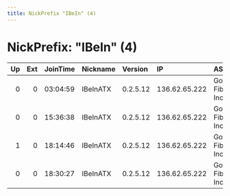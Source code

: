```yaml
---
title: NickPrefix "IBeIn" (4)
---
```


# NickPrefix: "IBeIn" (4)

|   Up |   Ext | JoinTime   | Nickname   | Version   | IP            | AS                | CC   |   ORp |   Dirp | OS    | Contact                                |   eFamMembers |
|-----:|------:|:-----------|:-----------|:----------|:--------------|:------------------|:-----|------:|-------:|:------|:---------------------------------------|--------------:|
|    0 |     0 | 03:04:59   | IBeInATX   | 0.2.5.12  | 136.62.65.222 | Google Fiber Inc. | us   |  9001 |   9030 | Linux | MeMyselfandI &lt;mark.wilt AT markwilt |             1 |
|    0 |     0 | 15:36:38   | IBeInATX   | 0.2.5.12  | 136.62.65.222 | Google Fiber Inc. | us   |  9001 |   9030 | Linux | MeMyselfandI &lt;mark.wilt AT markwilt |             1 |
|    1 |     0 | 18:14:46   | IBeInATX   | 0.2.5.12  | 136.62.65.222 | Google Fiber Inc. | us   |  9001 |   9030 | Linux | MeMyselfandI &lt;mark.wilt AT markwilt |             1 |
|    0 |     0 | 18:30:27   | IBeInATX   | 0.2.5.12  | 136.62.65.222 | Google Fiber Inc. | us   |  9001 |   9030 | Linux | MeMyselfandI &lt;mark.wilt AT markwilt |             1 |
